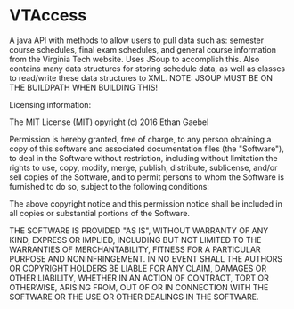 # VTAccess
A java API with methods to allow users to pull data such as: semester course schedules, 
final exam schedules, and general course information from the Virginia Tech website. 
Uses JSoup to accomplish this. Also contains many data structures for storing schedule data, 
as well as classes to read/write these data structures to XML. 
NOTE: JSOUP MUST BE ON THE BUILDPATH WHEN BUILDING THIS!


Licensing information:

The MIT License (MIT)
opyright (c) 2016 Ethan Gaebel

Permission is hereby granted, free of charge, to any person obtaining a copy of this software 
and associated documentation files (the "Software"), to deal in the Software without restriction, 
including without limitation the rights to use, copy, modify, merge, publish, distribute, sublicense, 
and/or sell copies of the Software, and to permit persons to whom the Software is furnished to do so, 
subject to the following conditions:

The above copyright notice and this permission notice shall be included in all copies or substantial 
portions of the Software.

THE SOFTWARE IS PROVIDED "AS IS", WITHOUT WARRANTY OF ANY KIND, EXPRESS OR IMPLIED, INCLUDING 
BUT NOT LIMITED TO THE WARRANTIES OF MERCHANTABILITY, FITNESS FOR A PARTICULAR PURPOSE AND NONINFRINGEMENT. 
IN NO EVENT SHALL THE AUTHORS OR COPYRIGHT HOLDERS BE LIABLE FOR ANY CLAIM, DAMAGES OR OTHER LIABILITY, 
WHETHER IN AN ACTION OF CONTRACT, TORT OR OTHERWISE, ARISING FROM, OUT OF OR IN CONNECTION WITH THE SOFTWARE 
OR THE USE OR OTHER DEALINGS IN THE SOFTWARE.

